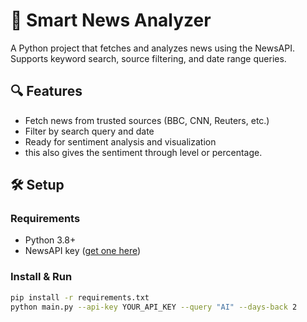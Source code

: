 # 🚀 Smart News Analyzer

A Python project that fetches and analyzes news using the NewsAPI. Supports keyword search, source filtering, and date range queries.

## 🔍 Features
- Fetch news from trusted sources (BBC, CNN, Reuters, etc.)
- Filter by search query and date
- Ready for sentiment analysis and visualization
- this also gives the sentiment through level or percentage.
 
## 🛠️ Setup


### Requirements
- Python 3.8+
- NewsAPI key ([get one here](https://newsapi.org/))

### Install & Run

```bash
pip install -r requirements.txt
python main.py --api-key YOUR_API_KEY --query "AI" --days-back 2
